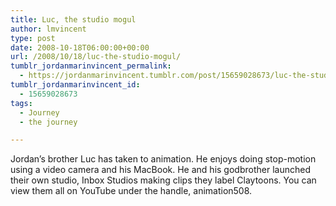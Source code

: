 ```yaml
---
title: Luc, the studio mogul
author: lmvincent
type: post
date: 2008-10-18T06:00:00+00:00
url: /2008/10/18/luc-the-studio-mogul/
tumblr_jordanmarinvincent_permalink:
  - https://jordanmarinvincent.tumblr.com/post/15659028673/luc-the-studio-mogul
tumblr_jordanmarinvincent_id:
  - 15659028673
tags:
  - Journey
  - the journey

---
```

Jordan&rsquo;s brother Luc has taken to animation. He enjoys doing stop-motion using a video camera and his MacBook. He and his godbrother launched their own studio, Inbox Studios making clips they label Claytoons. You can view them all on YouTube under the handle, animation508.

<div class="blogger-post-footer">
  <img loading="lazy" width="1" height="1" src="https://blogger.googleusercontent.com/tracker/9039099668816362935-3373045914473975840?l=jordansjourney2.blogspot.com" alt="" />
</div>